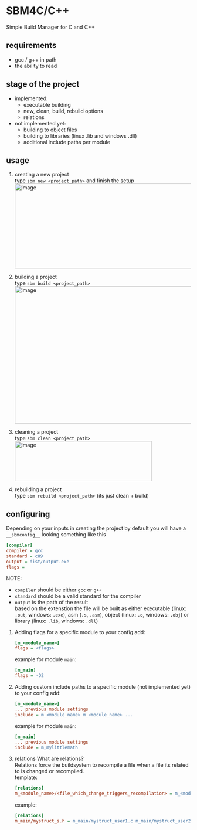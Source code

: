 # SBM4C/C++
Simple Build Manager for C and C++

## requirements
  - gcc / g++ in path
  - the ability to read
    
## stage of the project
- implemented:
  - executable building
  - new, clean, build, rebuild options
  - relations
- not implemented yet:
  - building to object files
  - building to libraries (linux .lib and windows .dll)
  - additional include paths per module
  
## usage
1. creating a new project  
   type `sbm new <project_path>` and finish the setup  
   <img width="752" height="232" alt="image" src="https://github.com/user-attachments/assets/d51034f6-2d4c-4c53-8830-57a6f0905bfb" />  

2. building a project  
   type `sbm build <project_path>`  
   <img width="989" height="375" alt="image" src="https://github.com/user-attachments/assets/84d32d35-cb74-4b60-adad-629f4b83ed31" />  

3. cleaning a project  
   type `sbm clean <project_path>`  
   <img width="373" height="109" alt="image" src="https://github.com/user-attachments/assets/547c2fa2-1b8d-456c-a3fb-1ca831d9e2d4" />  

4. rebuilding a project  
   type `sbm rebuild <project_path>` (its just clean + build)  

## configuring
Depending on your inputs in creating the project by default you will have a `__sbmconfig__` looking something like this  
```ini
[compiler]
compiler = gcc
standard = c89
output = dist/output.exe
flags = 
```
NOTE:
- `compiler` should be either `gcc` or `g++`
- `standard` should be a valid standard for the compiler
- `output` is the path of the result  
  based on the extenstion the file will be built as either executable (linux: `.out`, windows: `.exe`), asm (`.s`, `.asm`), object (linux: `.o`, windows: `.obj`) or library (linux: `.lib`, windows: `.dll`)

1. Adding flags for a specific module
   to your config add:
   ```ini
   [m_<module_name>]
   flags = <flags>
   ```
   example for module `main`:
   ```ini
   [m_main]
   flags = -O2
   ```
2. Adding custom include paths to a specific module (not implemented yet)
   to your config add:
   ```ini
   [m_<module_name>]
   ... previous module settings
   include = m_<module_name> m_<module_name> ...
   ```
   example for module `main`:
   ```ini
   [m_main]
   ... previous module settings
   include = m_mylittlemath
   ```
3. relations
   What are relations?  
   Relations force the buildsystem to recompile a file when a file its related to is changed or recompiled.  
   template:  
   ```ini
   [relations]
   m_<module_name>/<file_which_change_triggers_recompilation> = m_<module_name>/<file_to_recompile> m_<module_name>/<another_file_to_recompile> ...
   ```
   example:
   ```ini
   [relations]
   m_main/mystruct_s.h = m_main/mystruct_user1.c m_main/mystruct_user2.c
   ```
